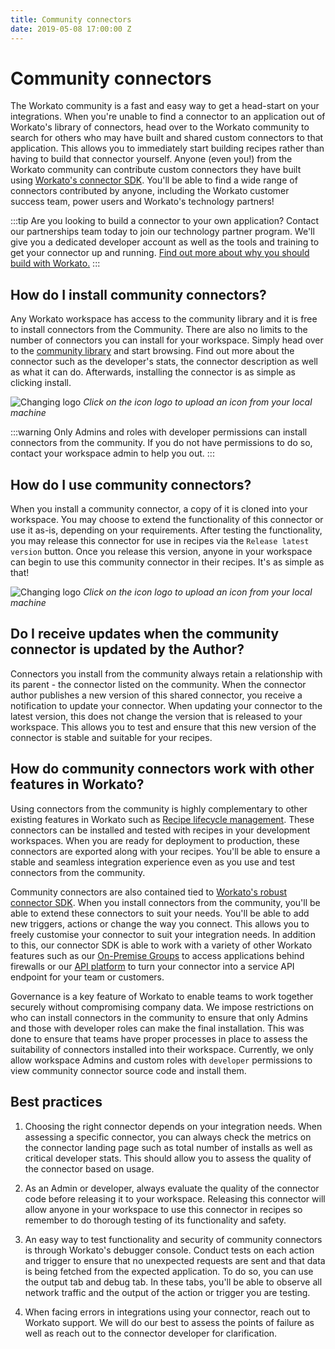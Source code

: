 ```yaml
---
title: Community connectors
date: 2019-05-08 17:00:00 Z
---
```

# Community connectors
The Workato community is a fast and easy way to get a head-start on your integrations. When you're unable to find a connector to an application out of Workato's library of connectors, head over to the Workato community to search for others who may have built and shared custom connectors to that application. This allows you to immediately start building recipes rather than having to build that connector yourself. Anyone (even you!) from the Workato community can contribute custom connectors they have built using [Workato's connector SDK](/developing-connectors/sdk.md). You'll be able to find a wide range of connectors contributed by anyone, including the Workato customer success team, power users and Workato's technology partners!

:::tip
Are you looking to build a connector to your own application? Contact our partnerships team today to join our technology partner program. We'll give you a dedicated developer account as well as the tools and training to get your connector up and running. [Find out more about why you should build with Workato.](/developing-connectors/community/becoming-a-partner.md)
:::

## How do I install community connectors?
Any Workato workspace has access to the community library and it is free to install connectors from the Community. There are also no limits to the number of connectors you can install for your workspace. Simply head over to the [community library](https://www.workato.com/browse/connectors) and start browsing. Find out more about the connector such as the developer's stats, the connector description as well as what it can do. Afterwards, installing the connector is as simple as clicking install.

![Changing logo](~@img/sdk/change-logo-view.gif)
*Click on the icon logo to upload an icon from your local machine*

:::warning
Only Admins and roles with developer permissions can install connectors from the community. If you do not have permissions to do so, contact your workspace admin to help you out.
:::

## How do I use community connectors?
When you install a community connector, a copy of it is cloned into your workspace. You may choose to extend the functionality of this connector or use it as-is, depending on your requirements. After testing the functionality, you may release this connector for use in recipes via the `Release latest version` button. Once you release this version, anyone in your workspace can begin to use this community connector in their recipes. It's as simple as that!

![Changing logo](~@img/sdk/change-logo-view.gif)
*Click on the icon logo to upload an icon from your local machine*

## Do I receive updates when the community connector is updated by the Author?
Connectors you install from the community always retain a relationship with its parent - the connector listed on the community. When the connector author publishes a new version of this shared connector, you receive a notification to update your connector. When updating your connector to the latest version, this does not change the version that is released to your workspace. This allows you to test and ensure that this new version of the connector is stable and suitable for your recipes.

## How do community connectors work with other features in Workato?
Using connectors from the community is highly complementary to other existing features in Workato such as [Recipe lifecycle management](/recipe-development-lifecycle.md). These connectors can be installed and tested with recipes in your development workspaces. When you are ready for deployment to production, these connectors are exported along with your recipes. You'll be able to ensure a stable and seamless integration experience even as you use and test connectors from the community.

Community connectors are also contained tied to [Workato's robust connector SDK](/developing-connectors/sdk.md). When you install connectors from the community, you'll be able to extend these connectors to suit your needs. You'll be able to add new triggers, actions or change the way you connect. This allows you to freely customise your connector to suit your integration needs. In addition to this, our connector SDK is able to work with a variety of other Workato features such as our [On-Premise Groups](/on-prem.md) to access applications behind firewalls or our [API platform](/api-management.md) to turn your connector into a service API endpoint for your team or customers.

Governance is a key feature of Workato to enable teams to work together securely without compromising company data. We impose restrictions on who can install connectors in the community to ensure that only Admins and those with developer roles can make the final installation. This was done to ensure that teams have proper processes in place to assess the suitability of connectors installed into their workspace. Currently, we only allow  workspace Admins and custom roles with `developer` permissions to view community connector source code and install them.

## Best practices
1. Choosing the right connector depends on your integration needs. When assessing a specific connector, you can always check the metrics on the connector landing page such as total number of installs as well as critical developer stats. This should allow you to assess the quality of the connector based on usage.

2. As an Admin or developer, always evaluate the quality of the connector code before releasing it to your workspace. Releasing this connector will allow anyone in your workspace to use this connector in recipes so remember to do thorough testing of its functionality and safety.

3. An easy way to test functionality and security of community connectors is through Workato's debugger console. Conduct tests on each action and trigger to ensure that no unexpected requests are sent and that data is being fetched from the expected application. To do so, you can use the output tab and debug tab. In these tabs, you'll be able to observe all network traffic and the output of the action or trigger you are testing.

4. When facing errors in integrations using your connector, reach out to Workato support. We will do our best to assess the points of failure as well as reach out to the connector developer for clarification.
